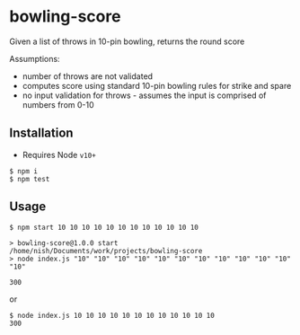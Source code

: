 # bowling-score
Given a list of throws in 10-pin bowling, returns the round score

Assumptions:
* number of throws are not validated
* computes score using standard 10-pin bowling rules for strike and spare
* no input validation for throws - assumes the input is comprised of numbers from 0-10

## Installation
* Requires Node `v10+`

```
$ npm i
$ npm test
```

## Usage
```
$ npm start 10 10 10 10 10 10 10 10 10 10 10 10

> bowling-score@1.0.0 start /home/nish/Documents/work/projects/bowling-score
> node index.js "10" "10" "10" "10" "10" "10" "10" "10" "10" "10" "10" "10"

300
```

or

```
$ node index.js 10 10 10 10 10 10 10 10 10 10 10 10
300
```
